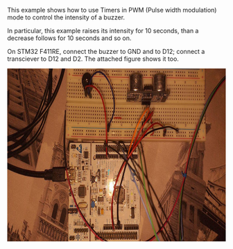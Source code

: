 This example shows how to use Timers in PWM (Pulse width modulation) mode to control the intensity of a buzzer.

In particular, this example raises its intensity for 10 seconds, than a decrease follows for 10 seconds and so on.

On STM32 F411RE, connect the buzzer to GND and to D12; connect a transciever to D12 and D2. The attached figure shows it too.

<img src="layout HW.png" height="400" alt="layout HW"/>